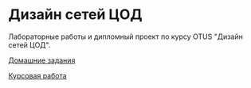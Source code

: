 # Дизайн сетей ЦОД

Лабораторные работы и дипломный проект по курсу OTUS "Дизайн сетей ЦОД".

[Домашние задания](https://github.com/shmykovanton/OTUS_Data-center-network-design/blob/main/Homework/)

[Курсовая работа](https://github.com/shmykovanton/OTUS_Data-center-network-design/blob/main/Course_work/)
